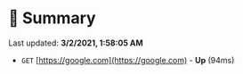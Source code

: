 # 📖 Summary
Last updated: **3/2/2021, 1:58:05 AM**

- `GET` [https://google.com](https://google.com) - **Up** (94ms)
